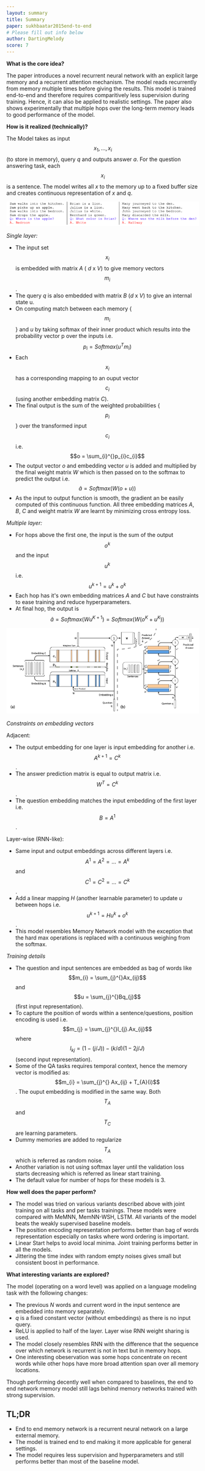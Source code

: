 ```yaml
---
layout: summary
title: Summary
paper: sukhbaatar2015end-to-end
# Please fill out info below
author: DartingMelody
score: 7
---
```


**What is the core idea?**

The paper introduces a novel recurrent neural network with an explicit large memory and a recurrent attention mechanism. The model reads recurrently from memory multiple times before giving the results. This model is trained end-to-end and therefore requires comparitively less supervision during training. Hence, it can also be applied to realistic settings. The paper also shows experimentally that multiple hops over the long-term memory leads to good performance of the model. 

**How is it realized (technically)?**

The Model takes as input $$x_{1},...,x_{i}$$ (to store in memory), query _q_ and outputs answer _a_. For the question answering task, each $$x_{i}$$ is a sentence. The model writes all _x_ to the memory up to a fixed buffer size and creates continuous representation of _x_ and _q_. 

![Question-Answering problem example](./sukhbaatar2015end-to-end_1b.png)

*Single layer:*

* The input set $$x_{i}$$ is embedded with matrix _A_ ( _d_ x _V_) to give memory vectors $$m_{i}$$. 
* The query _q_ is also embedded with matrix _B_ (_d_ x _V_) to give an internal state u.
* On computing match between each memory {$$m_{i}$$} and _u_ by taking softmax of their inner product which results into the probability vector p over the inputs i.e. $$p_{i} = Softmax(u^{T}m_{i})$$
* Each $$x_{i}$$ has a corresponding mapping to an ouput vector $$c_{i}$$ (using another embedding matrix _C_).
* The final output is the sum of the weighted probabilities {$$p_{i}$$}  over the transformed input $$c_{i}$$ i.e. $$o = \sum_{i}^{}p_{i}c_{i}$$
* The output vector _o_ and embedding vector _u_ is added and multiplied by the final weight matrix _W_ which is then passed on to the softmax to predict the output i.e. $$\hat{a} = Softmax(W(o + u))$$
* As the input to output function is smooth, the gradient an be easily computed of this continuous function. All three embedding matrices _A_, _B_, _C_ and weight matrix _W_ are learnt by minimizing cross entropy loss. 

*Multiple layer:*

* For hops above the first one, the input is the sum of the output $$o^{k}$$ and the input $$u^{k}$$ i.e. $$u^{k+1} =u^{k}+o^{k}$$
* Each hop has it's own embedding matrices _A_ and _C_ but have constraints to ease training and reduce hyperparameters. 
* At final hop, the output is $$\hat{a} = Softmax(W u^{K+1}) = Softmax(W (o^{K} + u^{K} ))$$

![Model with one layer and multiple layer](./sukhbaatar2015end-to-end_1a.png)

*Constraints on embedding vectors*

Adjacent:
* The output embedding for one layer is input embedding for another i.e. $$A^{k+1} = C^{k}$$.
* The answer prediction matrix is equal to output matrix i.e. $$W^{T} = C^{k}$$. 
* The question embedding matches the input embedding of the first layer i.e. $$B = A^{1}$$.

Layer-wise (RNN-like):
* Same input and output embeddings across different layers i.e. $$A^{1} =A^{2} =...=A^{k}$$ and $$C^{1} =C^{2} =...=C^{k}$$.
* Add a linear mapping _H_ (another learnable parameter) to update _u_ between hops i.e. $$u^{k+1} = Hu^{k} + o^{k}$$.
* This model resembles Memory Network model with the exception that the hard max operations is replaced with a continuous weighing from the softmax.  

*Training details*
* The question and input sentences are embedded as bag of words like $$m_{i} = \sum_{j}^{}Ax_{ij}$$ and $$u = \sum_{j}^{}Bq_{j}$$ (first input representation).
* To capture the position of words within a sentence/questions, position encoding is used i.e. $$m_{j} = \sum_{j}^{}l_{j}.Ax_{ij}$$ where $$l_{kj} =(1-(j/J))-(k/d)(1-2j/J)$$ (second input representation).
* Some of the QA tasks requires temporal context, hence the memory vector is modified as: $$m_{i} = \sum_{j}^{} Ax_{ij} + T_{A}(i)$$. The ouput embedding is modified in the same way. Both $$T_{A}$$ and $$T_{C}$$ are learning parameters. 
* Dummy memories are added to regularize $$T_{A}$$ which is referred as random noise. 
* Another variation is not using softmax layer until the validation loss starts decreasing which is referred as linear start training. 
* The default value for number of hops for these models is 3.

**How well does the paper perform?**

* The model was tried on various variants described above with joint training on all tasks and per tasks trainings. These models were compared with MeMNN, MemNN-WSH, LSTM. All variants of the model beats the weakly supervised baseline models. 
* The position encoding representation performs better than bag of words representation especially on tasks where word ordering is important. 
* Linear Start helps to avoid local minima. Joint training performs better in all the models.
* Jittering the time index with random empty noises gives small but consistent boost in performance. 

**What interesting variants are explored?**

The model (operating on a word level) was applied on a language modeling task with the following changes:
* The previous _N_ words and current word in the input sentence are embedded into memory separately.
* _q_ is a fixed constant vector (without embeddings) as there is no input query.
* ReLU is applied to half of the layer. Layer wise RNN weight sharing is used. 
* The model closely resembles RNN with the difference that the sequence over which network is recurrent is not in text but in memory hops. 
* One interesting obeservation was some hops concentrate on recent words while other hops have more broad attention span over all memory locations.

Though performing decently well when compared to baselines, the end to end network memory model still lags behind memory networks trained with strong supervision. 

## TL;DR
* End to end memory network is a recurrent neural network on a large external memory.
* The model is trained end to end making it more applicable for general settings. 
* The model requires less supervision and hyperparameters and still performs better than most of the baseline model. 
